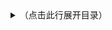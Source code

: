 <details>
    <h2><a href="#">标题</a></h2><summary>（点击此行展开目录）</summary>
    <ul>
    <img src="https://github.com/fmw666/Python/blob/master/pics/cute-chuoni.jpg?raw=true">
        <li>1</li>
        <li><details><summary>点击我展开</summary>内容</details></li>
    </ul>
</details>
